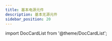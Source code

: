 ```yaml
---
title: 基本电源元件
description: 基本无源元件
sidebar_position: 20
---
```


import DocCardList from '@theme/DocCardList';

<DocCardList />